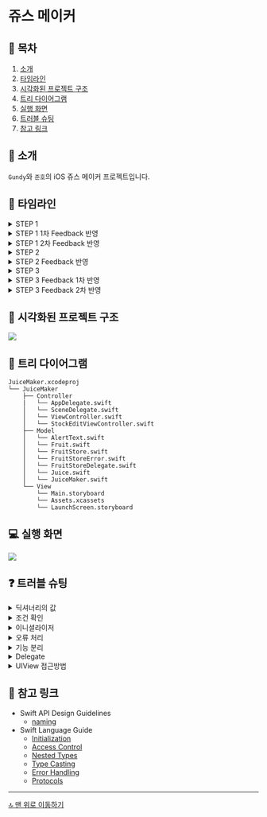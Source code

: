 # 쥬스 메이커

## 📖 목차
1. [소개](#🌱-소개)
2. [타임라인](#📆-타임라인)
3. [시각화된 프로젝트 구조](#👀-시각화된-프로젝트-구조)
4. [트리 다이어그램](#🌳-트리-다이어그램)
5. [실행 화면](#💻-실행-화면)
6. [트러블 슈팅](#❓-트러블-슈팅)
7. [참고 링크](#🔗-참고-링크)

## 🌱 소개

`Gundy`와 `준호`의 iOS 쥬스 메이커 프로젝트입니다.

## 📆 타임라인

<details>
<summary>STEP 1</summary>

220830
- 열거형 `Fruit`
    - 과일을 나타내는 열거형 `Fruit` 추가
- 클래스 `FruitStore`
    - 과일을 저장하는 `inventory` 프로퍼티 추가
    - 수량을 받아 모든 과일을 동일한 수량으로 초기화하는 이니셜라이저 추가
    - `inventory` 프로퍼티에 과일 수량을 추가하는 `add` 메서드 추가
    - `inventory` 프로퍼티에 과일 수량을 감소시키는 `subtract` 메서드 추가
    - 쥬스를 만들 과일 수량이 충분한지 확인하는 `canSubtract` 메서드 추가
    - `Dictionary`를 받아 원하는 과일만 선택적으로 초기화하는 이니셜라이저 추가
    - `add`, `subtract` 메서드에 오류 처리 구문 추가
    - `canSubtract` 메서드 삭제
    - `[Juice.Material]` 배열을 받아 각 과일별 재고가 충분한지 확인하는 `checkStockOfFruits` 메서드 추가
    - `inventory` 프로퍼티의 값을 변경하는 `changeStock` 메서드 추가
    - `add`, `subtract` 메서드에서 `changeStock` 호출해 값을 변경하는 것으로 수정
- 열거형 `Juice`
    - 쥬스를 나타내는 열거형 `Juice` 추가
    - 쥬스의 재료가 될 과일과 수량을 담을 중첩 구조체 `Material` 추가
    - 쥬스 case별로 `Material` 값으로 반환하는 `recipe` 연산 프로퍼티 추가
- 구조체 `JuiceMaker`
    - 과일을 받을 `fruitStore` 프로퍼티 추가
    - `fruitStore` 프로퍼티의 `canSubtract` 메서드와 `subtract` 메서드를 호출해 쥬스를 만드는 `makeJuice` 메서드 추가
    - `FruitStore`의 인스턴스를 받아 `fruitStore` 프로퍼티를 초기화하는 이니셜라이저 생성
    - `makeJuice` 메서드에 오류처리 구문 추가
    - `makeJuice` 메서드에서 호출할 재고 확인 메서드를 `checkStockOfFruits` 메서드로 변경
    - `makeJuice` 메서드에서 호출할 과일 수량 변경 메서드를 `changeStock` 메서드로 변경
- 에러타입 `FruitStoreError`
    - 에러 프로토콜을 준수하는 열거형 `FruitStoreError` 추가
    - 에러가 던져진 이유를 설명하는 `failureReason` 연산 프로퍼티 추가
    - 재고가 부족한 경우인 `outOfStock` 케이스 추가
</details>
<details>
<summary>STEP 1 1차 Feedback 반영</summary>

220901
- 네이밍
    - `add` 메서드 `increaseStock`으로 네이밍 변경
    - `subtract` 메서드 `decreaseStock`으로 네이밍 변경
    - `changeStock(of fruit: Fruit, amount: Int)` 메서드 `changeStock(of fruit: Fruit, by amount: Int)`로 아규먼트 레이블 변경
    - `checkStockOfFruits` 메서드 `checkStockOfIngredients`로 네이밍 변경
    - `makeJuice` 메서드 `make(_ juice: Juice)`로 네이밍 변경
    - 에러타입 `FruitStoreError`의 `wrongAmount` 케이스 `invalidAmount`로 네이밍 변경
    - 열거형 `Juice`의 모든 케이스 뒤에 Juice 붙이는 것으로 네이밍 변경
    - 열거형 `Juice` 내부의 중첩타입 `Material` 구조체 `Ingredient`로 네이밍 변경
- 메서드
    - 현재 재고를 가져오는 `getCurrentStock` 메서드 추가
    - 재고가 충분한 지 확인하는 `checkInventoryHasStock` 메서드 추가
    - `checkStockOfIngredients` 메서드 내부의 재고 확인 기능을 `checkInventoryHasStock` 메서드 호출로 변경
- 은닉화
    - `inventory` 프로퍼티를 `private(set)` 에서 `private`로 변경
</details>
<details>
<summary>STEP 1 2차 Feedback 반영</summary>

220902
- 창고 내부 과일 목록에 있는지 확인해 Bool값을 반환하는 `isInventoryFruitsListHas` 메서드 추가
- `increase` 메서드 내부 재고 확인 기능 `isInventoryFruitsListHas` 메서드 호출로 변경
- 에러타입 `FruitStoreError`의 `notInFruitList` 케이스 `notInInventoryFruitList`로 네이밍 변경
- 에러타입 `FruitStoreError`의 `failureReason` 프로퍼티의 switch 구문 내부 `notInInventoryFruitList` 케이스 반환 문자열 변경
- `checkInventoryHasStock` 메서드 은닉화
- `isInventoryFruitsListHas` 메서드 은닉화
</details>
<details>
<summary>STEP 2</summary>

220905
- 뷰 컨트롤러 `StockEditViewController`
    - 재고를 수정하는 `StockEditViewController` 추가
    - 버튼이 눌려졌을 때 화면을 dismiss하는 `touchUpDismissButton` 메서드 추가
- 클래스 `FruitStore`
    - 기존 `getCurrentStock` 메서드 `currentStock`으로 네이밍 변경
- 뷰 컨트롤러 `ViewController`
    - 쥬스 완성시 얼럿 메시지를 표시하는 `showOkayAlert` 메서드 추가
    - 재고 부족시 얼럿 메시지를 표시하는 `showStockEditAlert` 메서드 추가
    - 각 주문 버튼 터치시 쥬스를 만드는 `touchUpJuiceOrderButton` 메서드 추가
    - 재고 추가 화면 관련 전환하는 `presentStockEditView` 메서드 추가
- 에러타입 `FruitStoreError`
    - `unexpectedError` 케이스 추가
    - `failureReason` 프로퍼티에 `unexpectedError` 케이스 추가
- 열거형 `Juice`
    - 쥬스별 이름을 반환하는 `name` 프로퍼티 추가
- 구조체 `JuiceMaker`
    - `make` 메서드에 `Result`타입 반환으로 수정
    
220906
- 뷰 컨트롤러 `ViewController`
    - 화면의 재고 레이블 데이터를 변경하는 updateFruitStockLabel` 메서드 추가
    - `FruitStore` 타입의 `fruitStore` 프로퍼티 추가
    - `JuiceMaker` 타입의 `juiceMaker` 프로퍼티 추가
</details>
<details>
<summary>STEP 2 Feedback 반영</summary>
    
220907
- 뷰 컨트롤러 `ViewController`
    - 버튼에서 주문하는 주스가 무엇인지 반환하는 `juice` 메서드 추가
    - `touchUpJuiceOrderButton` 메서드에서 `juice` 메서드 호출하는 것으로 변경
    - 기존 매직 리터럴을 `AlertText`의 프로퍼티로 대체
    - 메시지와 가변 매개변수로 얼럿을 띄우는 `showAlert` 메서드 추가
    - `showOkayAlert` 메서드와 `showStockEditAlert` 메서드에서 `showAlert` 메서드 호출하는 것으로 변경
    - `juiceMaker` 프로퍼티의 `make` 메서드 호출 시 반환이 failure일 때, 오류에 맞는 얼럿 메서드 호출하는 것으로 수정
- 에러타입 `FruitStoreError`
    - `failureReason` 프로퍼티 `localizedDescription`으로 네이밍 변경
    - `notInInventoryFruitList` 케이스일 때 재고의 nil을 표현하기 위한 `notExist` 프로퍼티 추가
- 열거형 `AlertText`
    - 얼럿 관련 메서드에서 사용하던 기존 매직 리터럴을 담을 `AlertText` 열거형 추가
- 구조체 `JuiceMaker`
    - `make` 메서드에서 catch하지 않는 `invalidAmount` 에러 캐치구문 삭제
</details>
<details>
<summary>STEP 3</summary>
    
220912
- 뷰 컨트롤러 `StockEditViewController`
    - 네비게이션 바 추가하여 타이틀 `재고 수정`으로 변경
    - 과일의 현재 재고로 레이블을 업데이트 하는 `updateFruitStockLabel` 메서드 추가
    - `FruitStoreDelegate?` 타입의 `delegate` 프로퍼티 추가
    - 스텝퍼를 이용해 재고 레이블을 수정하는 `touchUpStepper` 메서드 추가
    - 스텝퍼를 통해 입력되는 값을 이용해 재고 수량을 변경하는 `changeStock` 메서드 추가
    - `updateFruitStockLabel` 메서드에 재고가 nil일시 연관된 스텝퍼를 비활성화하는 기능 추가
- 뷰 컨트롤러 `ViewController`
    - `FruitStoreDelegate` 프로토콜 채택
    - `presentStockEditView` 메서드에서 present하는 컨트롤러를 `stockEditViewController`의 네비게션 컨트롤러로 변경
    - `presentStockEditView` 메서드에서         `stockEditViewController`의 `delegate` 프로퍼티를 self로 설정
    - 재고가 nil인 과일의 쥬스 주문 버튼을 눌렀을 때 재고 목록에 과일을 추가할 수 있는 `showAddFruitsAlert` 메서드 추가
    - 작은 화면일 때 쥬스 주문 버튼의 타이틀 레이블 폰트 사이즈를 딱 맞게 줄여주는 `fitText` 메서드 추가
- 프로토콜 `FruitStoreDelegate`
    - `FruitStore` 타입의 `fruitStore` 프로퍼티를 갖는 `FruitStoreDelegate` 프로토콜 추가
- 클래스 `FruitStore`
    - 쥬스의 재료중 재고가 nil인 과일을 추가하는 `addFruit` 메서드 추가
</details>
<details>
<summary>STEP 3 Feedback 1차 반영</summary>
    
220914
- 열거형 `Fruit`
    - `Int` 타입의 원시값 추가
- 뷰 컨트롤러 `StockEditViewController`
    - 과일 재고 레이블의 태그를 각 과일의 원시값으로 설정
    - 과일 재고 스텝퍼의 태그를 각 과일의 원시값을 음수로 변경하여 설정
    - 메서드의 레이블을 변경하는 `updateFruitStockLabel` 메서드 추가
    - 스텝퍼의 상태 변경을 하는 `updateFruitStockStepper` 메서드 추가
    - `updateFruitStock` 메서드에서 `updateFruitStockLabel` 메서드와 `updateFruitStockStepper` 메서드를 호출하는 것으로 변경
- 뷰 컨트롤러 `ViewController`
    - `fitText` 메서드 `adjustFontSizeOfButtonsToFitWidth`로 네이밍 변경
- 열거형 `Fruit`
    - `addFruit` 메서드 `addNewFruitsOf(_ fruitList: [Fruit])`로 네이밍 변경
</details>

<details>
<summary>STEP 3 Feedback 2차 반영</summary>
    
220916
- 열거형 `Juice`
    - `Int` 타입 원시값 추가
- 뷰 컨트롤러 `ViewController`
    - 쥬스 주문 버튼을 담을 배열 `juiceOrderButtons` 프로퍼티 추가
    - 과일 재고 레이블을 담을 배열 `fruitStockLabels` 프로퍼티 추가
    - `juice` 메서드 switch 구문을 `juiceOrderButtons`의 인덱스와 과일의 원시값을 활용하는 방법으로 변경
    - `updateFruitStockLabel` 메서드의 반복되는 if-else 구문을 `fruitStockLabels`와 쥬스의 원시값을 통한 for-in 구문으로 변경
    - `presentStockEditView` 메서드에서 `stockEditViewController.delegate`에 할당하는 대상이 `self.fruitStore`로 변경
- 뷰 컨트롤러 `StockEditViewController`
    - 과일 재고 레이블을 담을 배열 `fruitStockLabels` 프로퍼티 추가
    - 과일 재고 스텝퍼를 담을 배열 `fruitStockStepper` 프로퍼티 추가
    - 스텝퍼에서 수정하는 과일이 무엇인지 반환하는 `fruit(of stepper: UIStepper) 메서드 추가
    - `touchUpStepper` 메서드의 switch case 기능을 `fruit` 메서드 호출로 변경
    - `viewWithTag`로 레이블과 스테퍼를 특정하던 기능을 `fruitStockLabels`, `fruitStockSteppers` 배열 및 인덱스를 활용한 방법으로 변경
- 프로토콜 `FruitStoreDelegate`
    - `currentStock(of fruit: Fruit) throws -> Int` 메서드 추가
    - `changeStock(of fruit: Fruit, by amount: Int)` 메서드 추가
    - `fruitStore` 프로퍼티 삭제
- 클래스 `FruitStore`
    - `FruitStoreDelegate` 프로토콜 채택
</details>

## 👀 시각화된 프로젝트 구조
![](https://i.imgur.com/1Exb3Cg.png)

## 🌳 트리 다이어그램
```
JuiceMaker.xcodeproj
└── JuiceMaker
    ├── Controller
    |   └── AppDelegate.swift
    │   └── SceneDelegate.swift
    │   └── ViewController.swift
    │   └── StockEditViewController.swift
    ├── Model
    │   └── AlertText.swift
    │   └── Fruit.swift
    │   └── FruitStore.swift
    │   └── FruitStoreError.swift
    │   └── FruitStoreDelegate.swift
    │   └── Juice.swift
    │   └── JuiceMaker.swift
    └── View
        └── Main.storyboard
        └── Assets.xcassets
        └── LaunchScreen.storyboard
```

## 💻 실행 화면

![](https://i.imgur.com/RhlUyym.gif)


## ❓ 트러블 슈팅

<details>
<summary>딕셔너리의 값</summary>

클래스 FruitStore 내부의 프로퍼티 inventory를 딕셔너리로 결정하였기 때문에, 과일의 현재 수량에 접근하려고 하면 항상 옵셔널인 것이 문제였습니다. increasStock, decreaseStock 등의 메서드에서 이 값에 접근할 때 닐 병합 연산자를 사용할지 고민을 하였는데, 닐 병합연산자를 사용한다면 nil일 때 해당 과일의 잔여 수량을 0으로 설정해야해서 이 부분이 자연스럽지 않았습니다. 옵셔널 바인딩을 통해 인벤토리에 해당 과일 키가 있는지 구분하여 추가하는 방식으로 고민해본 결과 0 등의 매직 넘버를 사용하지 않고 해결할 수 있었습니다.
</details>
<details>
<summary>조건 확인</summary>

두 과일을 사용하는 딸기바나나, 망고키위 주스의 경우 한 과일이 재고가 충분하더라도 다른 과일이 불충분하면 만들 수 없어야 했습니다. 한 과일의 재료가 충분한지 확인하고 수량을 변경시켰었는데, 이 때 다른 과일이 부족한 경우가 발생했습니다. 이 문제를 해결하기 위해 클래스 FruitStore 내부에 checkStockOfIngredients 메서드를 생성해 실행한 결과 재료가 되는 과일 배열이 모두 충분할 때 쥬스를 만들게 했습니다.

</details>
<details>
<summary>이니셜라이저</summary>
 
클래스 FruitStore는 각 과일의 초기 재고가 10개로 요구되어 있어 모든 과일을 같은 수량으로 초기화하는 이니셜라이저를 만들었습니다. 하지만 꼭 모든 과일을 원하지 않을 수도 있고, 과일 별로 수량을 맞추지 않을 수도 있다고 생각했습니다. 과일 종류와 수량을 원하는 값으로도 초기화 할 수 있도록 이니셜라이저를 하나 더 추가하였습니다.
</details>
<details>
<summary>오류 처리</summary>
    
 쥬스메이커 인스턴스가 쥬스를 만들 때 canSubtract 메서드로 확인해서 오류를 미연에 방지하기 때문에 보통의 경우 오류가 없을 것이라고 생각했지만, 쥬스메이커를 거치지않고 인스턴스 fruitStore의 add, subtract 메서드에 직접 접근하는 경우가 있을 수 있다고 생각해 add, subtract 메서드에만 오류 처리를 하였습니다. 하지만 쥬스를 만드는 make 메서드도 오류를 캐치해야한다고 생각했습니다. 지금의 checkStockOfIngredients 메서드를 만들고, make 메서드 내부에서 try 키워드가 두번 사용되지 않도록 과일 재고 수량을 변경하는 기능을 changStock 메서드로 분리해 increasStock(기존 add), decreaseStock(기존 subtract), make 메서드에서 호출하게 했습니다.   
</details>
<details>
<summary>기능 분리</summary>
    
getCurrentStock 메서드는 과일 재고량을 가져오면서 창고 과일 목록에 해당 과일이 없으면 오류를 던집니다. increaseStock 메서드에서는 목록에 과일이 있는지 확인하는 기능만 필요해서 getCurrentStock 메서드를 사용하는 건 적절하지 않았습니다. 목록에 과일이 있는지 판단해서 Bool 타입으로 반환해주는 isInventoryFruitsListHas 메서드를 추가 한 뒤, increaseStock 메서드에서 호출하도록 수정했습니다.
</details>
<details>
<summary>Delegate</summary>
    
StockEditViewController에서 ViewController에 있는 fruitStore의 재고 확인(currentStock), 수정(changeStock) 메서드를 호출해야 했습니다. 알림을 보내주는 NotificationCenter보다 Delegate 패턴이 이 경우에 더 적절하다고 생각했습니다. currentStock, changeStock 메서드를 요구하는 FruitStoreDelegate 프로토콜을 추가했습니다. FruitStore에서 FruitStoreDelegate를 채택했습니다. StockEditViewController에 FruitStoreDelegate 타입의 delegate 프로퍼티를 추가했습니다.
</details>
<details>
<summary>UIView 접근방법</summary>

ViewController의 updateFruitStockLabel 메서드와 StockEditViewController의 updateFruitStockLabel, updateFruitStockStepper 메서드는 Label의 text / Stepper의 value를 재고에 맞게 업데이트합니다. 처음에는 모든 Label과 Stepper를 @IBOutlet 변수를 사용해서 접근했습니다. 코드 중복을 없애려고 tag를 사용해 접근하는 방법을 고민해보았습니다. 최종적으로는 UILabel/UIStepper을 담은 배열을 @IBOutlet 변수로 선언해서 열거형 Fruit의 rawValue로 접근하도록 했습니다.
</details>
        
## 🔗 참고 링크

- Swift API Design Guidelines
    - [naming](https://www.swift.org/documentation/api-design-guidelines/#naming)
- Swift Language Guide
    - [Initialization](https://docs.swift.org/swift-book/LanguageGuide/Initialization.html)
    - [Access Control](https://docs.swift.org/swift-book/LanguageGuide/AccessControl.html)
    - [Nested Types](https://docs.swift.org/swift-book/LanguageGuide/NestedTypes.html)
    - [Type Casting](https://docs.swift.org/swift-book/LanguageGuide/TypeCasting.html)
    - [Error Handling](https://docs.swift.org/swift-book/LanguageGuide/ErrorHandling.html)
    - [Protocols](https://docs.swift.org/swift-book/LanguageGuide/Protocols.html)

---

[🔝 맨 위로 이동하기](#쥬스-메이커)
